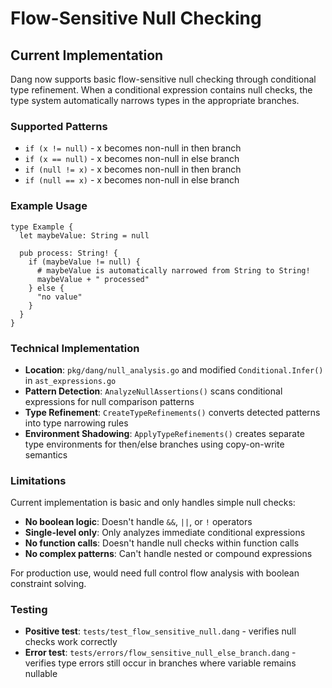 # Flow-Sensitive Null Checking

## Current Implementation

Dang now supports basic flow-sensitive null checking through conditional type refinement. When a conditional expression contains null checks, the type system automatically narrows types in the appropriate branches.

### Supported Patterns

- `if (x != null)` - x becomes non-null in then branch
- `if (x == null)` - x becomes non-null in else branch
- `if (null != x)` - x becomes non-null in then branch
- `if (null == x)` - x becomes non-null in else branch

### Example Usage

```dang
type Example {
  let maybeValue: String = null

  pub process: String! {
    if (maybeValue != null) {
      # maybeValue is automatically narrowed from String to String!
      maybeValue + " processed"
    } else {
      "no value"
    }
  }
}
```

### Technical Implementation

- **Location**: `pkg/dang/null_analysis.go` and modified `Conditional.Infer()` in `ast_expressions.go`
- **Pattern Detection**: `AnalyzeNullAssertions()` scans conditional expressions for null comparison patterns
- **Type Refinement**: `CreateTypeRefinements()` converts detected patterns into type narrowing rules
- **Environment Shadowing**: `ApplyTypeRefinements()` creates separate type environments for then/else branches using copy-on-write semantics

### Limitations

Current implementation is basic and only handles simple null checks:
- **No boolean logic**: Doesn't handle `&&`, `||`, or `!` operators
- **Single-level only**: Only analyzes immediate conditional expressions
- **No function calls**: Doesn't handle null checks within function calls
- **No complex patterns**: Can't handle nested or compound expressions

For production use, would need full control flow analysis with boolean constraint solving.

### Testing

- **Positive test**: `tests/test_flow_sensitive_null.dang` - verifies null checks work correctly
- **Error test**: `tests/errors/flow_sensitive_null_else_branch.dang` - verifies type errors still occur in branches where variable remains nullable
